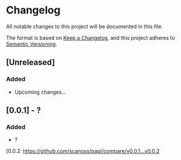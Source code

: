 # Changelog

All notable changes to this project will be documented in this file.

The format is based on [Keep a Changelog](https://keepachangelog.com/en/1.0.0/),
and this project adheres to [Semantic Versioning](https://semver.org/spec/v2.0.0.html).

## [Unreleased]
### Added
- Upcoming changes...


## [0.0.1] - ?
### Added
- ?

[0.0.2: https://github.com/scanoss/papi/compare/v0.0.1...v0.0.2
